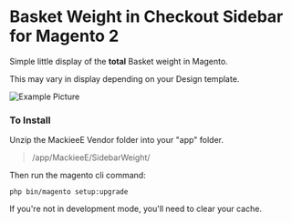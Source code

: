 # Basket Weight in Checkout Sidebar for Magento 2

Simple little display of the **total** Basket weight in Magento.

This may vary in display depending on your Design template. 

![Example Picture](https://user-images.githubusercontent.com/883702/37090508-925ff33a-21fc-11e8-9295-5abfdecea7d4.jpg)

### To Install

Unzip the MackieeE Vendor folder into your "app" folder.

> /app/MackieeE/SidebarWeight/

Then run the magento cli command:

`php bin/magento setup:upgrade`

If you're not in development mode, you'll need to clear your cache. 
